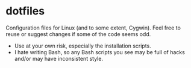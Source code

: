 dotfiles
============

Configuration files for Linux (and to some extent, Cygwin). Feel free to reuse
or suggest changes if some of the code seems odd.

- Use at your own risk, especially the installation scripts.
- I hate writing Bash, so any Bash scripts you see may be full of hacks and/or
  may have inconsistent style.

